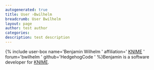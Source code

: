 ```yaml
---
autogenerated: true
title: User ›Bwilhelm
breadcrumb: User Bwilhelm
layout: page
author: test author
categories: 
description: test description
---
```


{% include user-box name='Benjamin Wilhelm ' affiliation=' [KNIME](https://www.knime.com) ' forum='bwilhelm ' github='HedgehogCode ' %}Benjamin is a software developer for [KNIME](https://www.knime.com).
